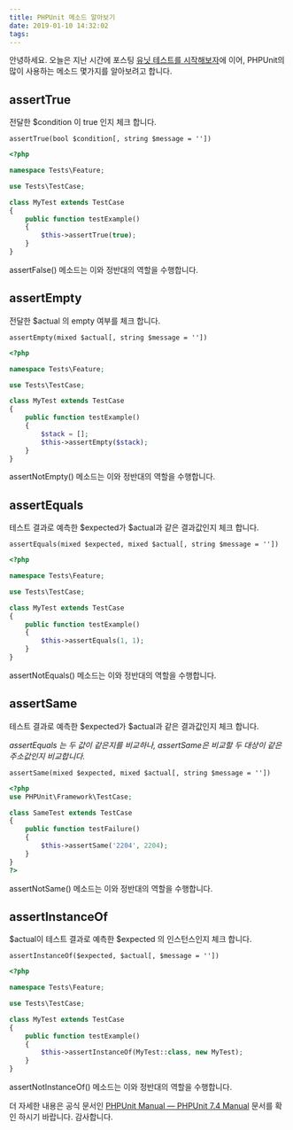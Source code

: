 ```yaml
---
title: PHPUnit 메소드 알아보기
date: 2019-01-10 14:32:02
tags:
---
```



안녕하세요.
오늘은 지난 시간에 포스팅 [유닛 테스트를 시작해보자](https://blog.naver.com/dndlab/221363581029)에 이어,
PHPUnit의 많이 사용하는 메소드 몇가지를 알아보려고 합니다.

## assertTrue
전달한 $condition 이 true 인지 체크 합니다.

```
assertTrue(bool $condition[, string $message = ''])
```

```php
<?php

namespace Tests\Feature;

use Tests\TestCase;

class MyTest extends TestCase
{
    public function testExample()
    {
        $this->assertTrue(true);
    }
}
```

assertFalse() 메소드는 이와 정반대의 역할을 수행합니다.

## assertEmpty
전달한 $actual 의 empty 여부를 체크 합니다.

```
assertEmpty(mixed $actual[, string $message = ''])
```

```php
<?php

namespace Tests\Feature;

use Tests\TestCase;

class MyTest extends TestCase
{
    public function testExample()
    {
        $stack = [];
        $this->assertEmpty($stack);
    }
}
```

assertNotEmpty() 메소드는 이와 정반대의 역할을 수행합니다.

## assertEquals
테스트 결과로 예측한 $expected가 $actual과 같은 결과값인지 체크 합니다.

```
assertEquals(mixed $expected, mixed $actual[, string $message = ''])
```

```php
<?php

namespace Tests\Feature;

use Tests\TestCase;

class MyTest extends TestCase
{
    public function testExample()
    {
        $this->assertEquals(1, 1);
    }
}
```

assertNotEquals() 메소드는 이와 정반대의 역할을 수행합니다.

## assertSame
테스트 결과로 예측한 $expected가 $actual과 같은 결과값인지 체크 합니다.

*assertEquals 는 두 값이 같은지를 비교하나, assertSame은 비교할 두 대상이 같은 주소값인지 비교합니다.*

```
assertSame(mixed $expected, mixed $actual[, string $message = ''])
```

```php
<?php
use PHPUnit\Framework\TestCase;

class SameTest extends TestCase
{
    public function testFailure()
    {
        $this->assertSame('2204', 2204);
    }
}
?>
```

assertNotSame() 메소드는 이와 정반대의 역할을 수행합니다.

## assertInstanceOf
$actual이 테스트 결과로 예측한 $expected 의 인스턴스인지 체크 합니다.

```
assertInstanceOf($expected, $actual[, $message = ''])
```

```php
<?php

namespace Tests\Feature;

use Tests\TestCase;

class MyTest extends TestCase
{
    public function testExample()
    {
        $this->assertInstanceOf(MyTest::class, new MyTest);
    }
}
```

assertNotInstanceOf() 메소드는 이와 정반대의 역할을 수행합니다.

더 자세한 내용은 공식 문서인 [PHPUnit Manual — PHPUnit 7.4 Manual](https://phpunit.readthedocs.io/) 문서를 확인 하시기 바랍니다.
감사합니다.